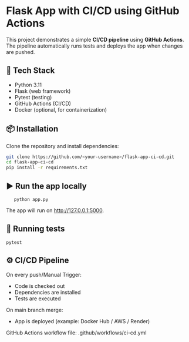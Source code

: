 # Flask App with CI/CD using GitHub Actions

This project demonstrates a simple **CI/CD pipeline** using **GitHub Actions**.
The pipeline automatically runs tests and deploys the app when changes are pushed.

## 🚀 Tech Stack
- Python 3.11
- Flask (web framework)
- Pytest (testing)
- GitHub Actions (CI/CD)
- Docker (optional, for containerization)

## 📦 Installation
Clone the repository and install dependencies:

```bash
git clone https://github.com/<your-username>/flask-app-ci-cd.git
cd flask-app-ci-cd
pip install -r requirements.txt
```

## ▶️ Run the app locally
       python app.py


The app will run on http://127.0.0.1:5000.

## 🧪 Running tests
	pytest

## ⚙️ CI/CD Pipeline

On every push/Manual Trigger:

- Code is checked out
- Dependencies are installed
- Tests are executed

On main branch merge:
- App is deployed (example: Docker Hub / AWS / Render)

GitHub Actions workflow file: .github/workflows/ci-cd.yml



